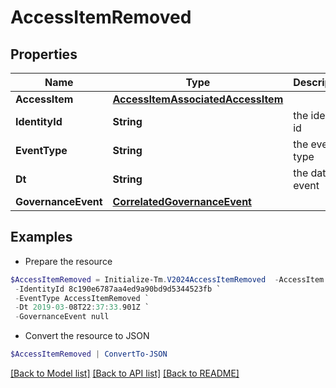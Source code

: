 # AccessItemRemoved
## Properties

Name | Type | Description | Notes
------------ | ------------- | ------------- | -------------
**AccessItem** | [**AccessItemAssociatedAccessItem**](AccessItemAssociatedAccessItem.md) |  | [optional] 
**IdentityId** | **String** | the identity id | [optional] 
**EventType** | **String** | the event type | [optional] 
**Dt** | **String** | the date of event | [optional] 
**GovernanceEvent** | [**CorrelatedGovernanceEvent**](CorrelatedGovernanceEvent.md) |  | [optional] 

## Examples

- Prepare the resource
```powershell
$AccessItemRemoved = Initialize-Tm.V2024AccessItemRemoved  -AccessItem null `
 -IdentityId 8c190e6787aa4ed9a90bd9d5344523fb `
 -EventType AccessItemRemoved `
 -Dt 2019-03-08T22:37:33.901Z `
 -GovernanceEvent null
```

- Convert the resource to JSON
```powershell
$AccessItemRemoved | ConvertTo-JSON
```

[[Back to Model list]](../README.md#documentation-for-models) [[Back to API list]](../README.md#documentation-for-api-endpoints) [[Back to README]](../README.md)

